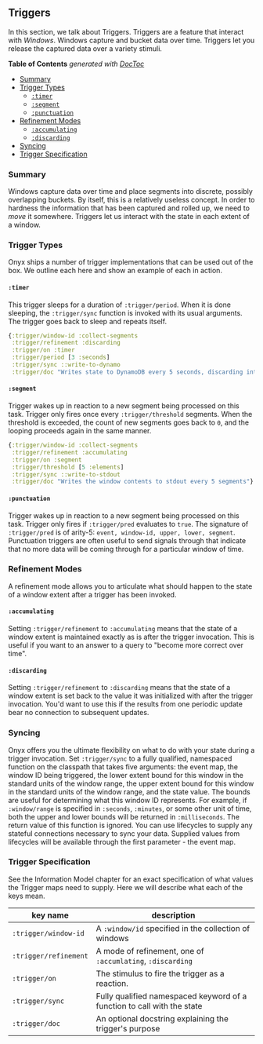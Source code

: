 ## Triggers

In this section, we talk about Triggers. Triggers are a feature that interact with *Windows*. Windows capture and bucket data over time. Triggers let you release the captured data over a variety stimuli.

<!-- START doctoc generated TOC please keep comment here to allow auto update -->
<!-- DON'T EDIT THIS SECTION, INSTEAD RE-RUN doctoc TO UPDATE -->
**Table of Contents**  *generated with [DocToc](http://doctoc.herokuapp.com/)*

- [Summary](#summary)
- [Trigger Types](#trigger-types)
  - [`:timer`](#timer)
  - [`:segment`](#segment)
  - [`:punctuation`](#punctuation)
- [Refinement Modes](#refinement-modes)
  - [`:accumulating`](#accumulating)
  - [`:discarding`](#discarding)
- [Syncing](#syncing)
- [Trigger Specification](#trigger-specification)

<!-- END doctoc generated TOC please keep comment here to allow auto update -->

### Summary

Windows capture data over time and place segments into discrete, possibly overlapping buckets. By itself, this is a relatively useless concept. In order to hardness the information that has been captured and rolled up, we need to *move* it somewhere. Triggers let us interact with the state in each extent of a window.

### Trigger Types

Onyx ships a number of trigger implementations that can be used out of the box. We outline each here and show an example of each in action.

#### `:timer`

This trigger sleeps for a duration of `:trigger/period`. When it is done sleeping, the `:trigger/sync` function is invoked with its usual arguments. The trigger goes back to sleep and repeats itself.

```clojure
{:trigger/window-id :collect-segments
 :trigger/refinement :discarding
 :trigger/on :timer
 :trigger/period [3 :seconds]
 :trigger/sync ::write-to-dynamo
 :trigger/doc "Writes state to DynamoDB every 5 seconds, discarding intermediate state"}
```

#### `:segment`

Trigger wakes up in reaction to a new segment being processed on this task. Trigger only fires once every `:trigger/threshold` segments. When the threshold is exceeded, the count of new segments goes back to `0`, and the looping proceeds again in the same manner.

```clojure
{:trigger/window-id :collect-segments
 :trigger/refinement :accumulating
 :trigger/on :segment
 :trigger/threshold [5 :elements]
 :trigger/sync ::write-to-stdout
 :trigger/doc "Writes the window contents to stdout every 5 segments"}
```

#### `:punctuation`

Trigger wakes up in reaction to a new segment being processed on this task. Trigger only fires if `:trigger/pred` evaluates to `true`. The signature of `:trigger/pred` is of arity-5: `event, window-id, upper, lower, segment`. Punctuation triggers are often useful to send signals through that indicate that no more data will be coming through for a particular window of time.

### Refinement Modes

A refinement mode allows you to articulate what should happen to the state of a window extent after a trigger has been invoked.

#### `:accumulating`

Setting `:trigger/refinement` to `:accumulating` means that the state of a window extent is maintained exactly as is after the trigger invocation. This is useful if you want to an answer to a query to "become more correct over time".

#### `:discarding`

Setting `:trigger/refinement` to `:discarding` means that the state of a window extent is set back to the value it was initialized with after the trigger invocation. You'd want to use this if the results from one periodic update bear no connection to subsequent updates.

### Syncing

Onyx offers you the ultimate flexibility on what to do with your state during a trigger invocation. Set `:trigger/sync` to a fully qualified, namespaced function on the classpath that takes five arguments: the event map, the window ID being triggered, the lower extent bound for this window in the standard units of the window range, the upper extent bound for this window in the standard units of the window range, and the state value. The bounds are useful for determining what this window ID represents. For example, if `:window/range` is specified in `:seconds`, `:minutes`, or some other unit of time, both the upper and lower bounds will be returned in `:milliseconds`. The return value of this function is ignored. You can use lifecycles to supply any stateful connections necessary to sync your data. Supplied values from lifecycles will be available through the first parameter - the event map.

### Trigger Specification

See the Information Model chapter for an exact specification of what values the Trigger maps need to supply. Here we will describe what each of the keys mean.

| key name             |description
|----------------------|-----------
|`:trigger/window-id`  | A `:window/id` specified in the collection of windows
|`:trigger/refinement` | A mode of refinement, one of `:accumlating`, `:discarding`
|`:trigger/on`         | The stimulus to fire the trigger as a reaction.
|`:trigger/sync`       | Fully qualified namespaced keyword of a function to call with the state
|`:trigger/doc`        | An optional docstring explaining the trigger's purpose